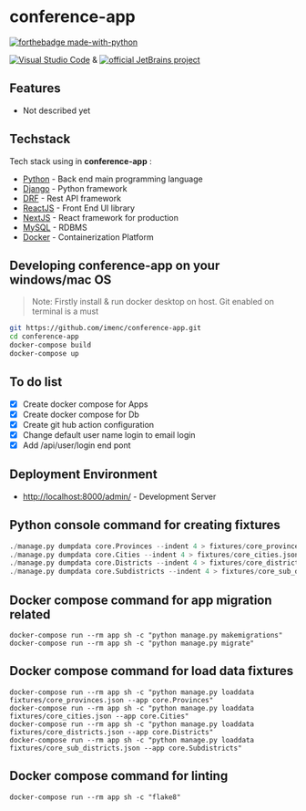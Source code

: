 # conference-app
[![forthebadge made-with-python](http://ForTheBadge.com/images/badges/made-with-python.svg)](https://www.python.org/)

[![Visual Studio Code](https://img.shields.io/badge/--007ACC?logo=visual%20studio%20code&logoColor=ffffff)](https://code.visualstudio.com/)  &
[![official JetBrains project](http://jb.gg/badges/official.svg)](https://www.jetbrains.com/pycharm/)



## Features
- Not described yet

## Techstack
Tech stack using in **conference-app** :
- [Python](https://www.python.org) - Back end main programming language
- [Django](https://www.djangoproject.com) - Python framework
- [DRF](https://www.django-rest-framework.org) - Rest API framework
- [ReactJS](https://reactjs.org) - Front End UI library
- [NextJS](https://nextjs.org) - React framework for production
- [MySQL](https://www.mysql.com) - RDBMS
- [Docker](https://www.docker.com) - Containerization Platform

## Developing conference-app on your windows/mac OS
> Note: Firstly install & run docker desktop on host. Git enabled on terminal is a must

```sh
git https://github.com/imenc/conference-app.git
cd conference-app
docker-compose build
docker-compose up
```

## To do list
- [x] Create docker compose for Apps
- [x] Create docker compose for Db
- [x] Create git hub action configuration
- [x] Change default user name login to email login
- [x] Add /api/user/login end pont

## Deployment Environment
- [http://localhost:8000/admin/](http://localhost:8000/admin/) - Development Server

## Python console command for creating fixtures
```python
./manage.py dumpdata core.Provinces --indent 4 > fixtures/core_provinces.json
./manage.py dumpdata core.Cities --indent 4 > fixtures/core_cities.json  
./manage.py dumpdata core.Districts --indent 4 > fixtures/core_districts.json
./manage.py dumpdata core.Subdistricts --indent 4 > fixtures/core_sub_districts.json
```

## Docker compose command for app migration related
```shell
docker-compose run --rm app sh -c "python manage.py makemigrations"
docker-compose run --rm app sh -c "python manage.py migrate"
```

## Docker compose command for load data fixtures
```shell
docker-compose run --rm app sh -c "python manage.py loaddata fixtures/core_provinces.json --app core.Provinces"
docker-compose run --rm app sh -c "python manage.py loaddata fixtures/core_cities.json --app core.Cities"
docker-compose run --rm app sh -c "python manage.py loaddata fixtures/core_districts.json --app core.Districts"
docker-compose run --rm app sh -c "python manage.py loaddata fixtures/core_sub_districts.json --app core.Subdistricts"
```

## Docker compose command for linting
```shell
docker-compose run --rm app sh -c "flake8"
```